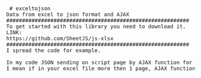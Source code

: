 <pre> # exceltojson
Data from excel to json format and AJAX
##########################################################
To get started with this library you need to download it.
LINK:
https://github.com/SheetJS/js-xlsx
##########################################################
I spread the code for example.

In my code JSON sending on script page by AJAX function for every excel page.
I mean if in your excel file more then 1 page, AJAX function will be called as many times as pages.
